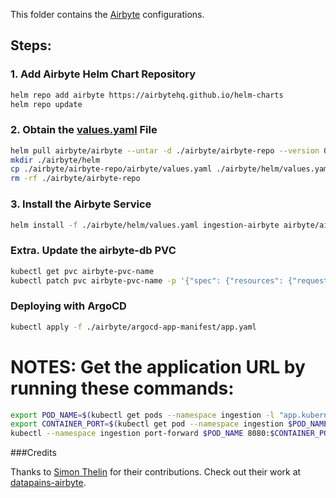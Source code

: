 This folder contains the [Airbyte](https://airbyte.com/product/airbyte-open-source) configurations.

## Steps:

### 1. Add Airbyte Helm Chart Repository
```sh
helm repo add airbyte https://airbytehq.github.io/helm-charts
helm repo update
```

### 2. Obtain the [values.yaml](https://github.com/airbytehq/airbyte-platform/blob/main/charts/airbyte/values.yaml) File
```sh
helm pull airbyte/airbyte --untar -d ./airbyte/airbyte-repo --version 0.551.0
mkdir ./airbyte/helm
cp ./airbyte/airbyte-repo/airbyte/values.yaml ./airbyte/helm/values.yaml
rm -rf ./airbyte/airbyte-repo
```

### 3. Install the Airbyte Service
```sh
helm install -f ./airbyte/helm/values.yaml ingestion-airbyte airbyte/airbyte --namespace ingestion --version 0.551.0
```

### Extra. Update the airbyte-db PVC
```sh
kubectl get pvc airbyte-pvc-name
kubectl patch pvc airbyte-pvc-name -p '{"spec": {"resources": {"requests": {"storage": "2Gi"}}}}'
```

### Deploying with ArgoCD
```sh
kubectl apply -f ./airbyte/argocd-app-manifest/app.yaml
```

# NOTES: Get the application URL by running these commands:
```sh
export POD_NAME=$(kubectl get pods --namespace ingestion -l "app.kubernetes.io/name=webapp" -o jsonpath="{.items[0].metadata.name}")
export CONTAINER_PORT=$(kubectl get pod --namespace ingestion $POD_NAME -o jsonpath="{.spec.containers[0].ports[0].containerPort}")
kubectl --namespace ingestion port-forward $POD_NAME 8080:$CONTAINER_PORT
```

###Credits

Thanks to [Simon Thelin](https://github.com/Thelin90) for their contributions. Check out their work at [datapains-airbyte](https://github.com/Thelin90/datapains-airbyte).

<!-- # For delete the Airbyte service
# helm delete ingestion-airbyte -->
